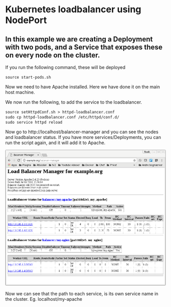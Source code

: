 # Kubernetes loadbalancer using NodePort
## In this example we are creating a Deployment with two pods, and a Service that exposes these on every node on the cluster.

If you run the following command, these will be deployed
```
source start-pods.sh
```

Now we need to have Apache installed. Here we have done it on the main host machine.

We now run the following, to add the service to the loadbalancer.

```
source setHttpdConf.sh > httpd-loadbalancer.conf
sudo cp httpd-loadbalancer.conf /etc/httpd/conf.d/
sudo service httpd reload
```

Now go to http://localhost/balancer-manager and you can see the nodes and loadbalancer status.
If you have more services/Deployments, you can run the script again, and it will add it to Apache.

![ApacheLoadbalancerManager](images/apache-loadbalancer.png)

Now we can see that the path to each service, is its own service name in the cluster.
Eg. localhost/my-apache
